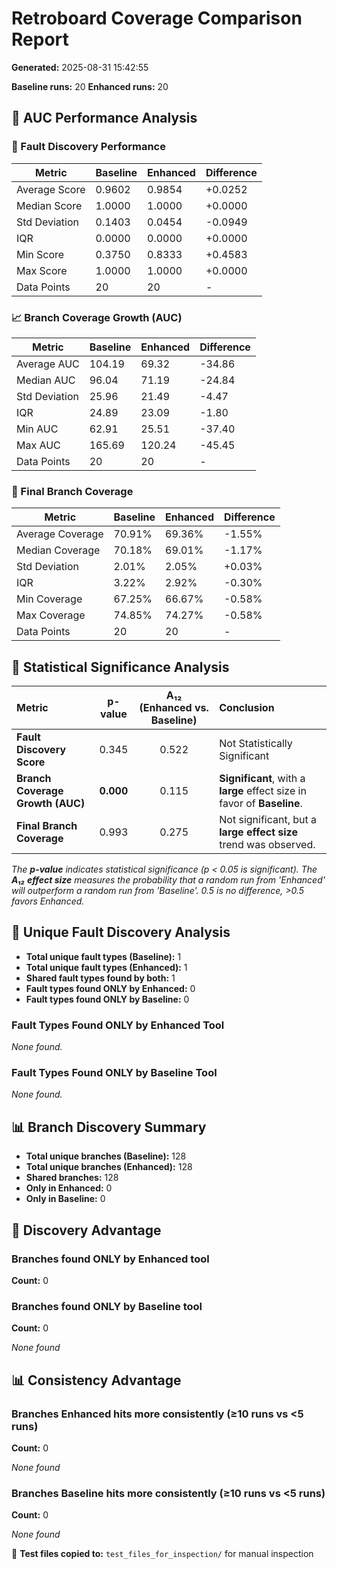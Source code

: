 # Retroboard Coverage Comparison Report

**Generated:** 2025-08-31 15:42:55

**Baseline runs:** 20
**Enhanced runs:** 20

## 🚀 AUC Performance Analysis

### 🎯 Fault Discovery Performance

| Metric | Baseline | Enhanced | Difference |
|--------|----------|----------|------------|
| Average Score | 0.9602 | 0.9854 | +0.0252 |
| Median Score | 1.0000 | 1.0000 | +0.0000 |
| Std Deviation | 0.1403 | 0.0454 | -0.0949 |
| IQR | 0.0000 | 0.0000 | +0.0000 |
| Min Score | 0.3750 | 0.8333 | +0.4583 |
| Max Score | 1.0000 | 1.0000 | +0.0000 |
| Data Points | 20 | 20 | - |

### 📈 Branch Coverage Growth (AUC)

| Metric | Baseline | Enhanced | Difference |
|--------|----------|----------|------------|
| Average AUC | 104.19 | 69.32 | -34.86 |
| Median AUC | 96.04 | 71.19 | -24.84 |
| Std Deviation | 25.96 | 21.49 | -4.47 |
| IQR | 24.89 | 23.09 | -1.80 |
| Min AUC | 62.91 | 25.51 | -37.40 |
| Max AUC | 165.69 | 120.24 | -45.45 |
| Data Points | 20 | 20 | - |

### 🎯 Final Branch Coverage

| Metric | Baseline | Enhanced | Difference |
|--------|----------|----------|------------|
| Average Coverage | 70.91% | 69.36% | -1.55% |
| Median Coverage | 70.18% | 69.01% | -1.17% |
| Std Deviation | 2.01% | 2.05% | +0.03% |
| IQR | 3.22% | 2.92% | -0.30% |
| Min Coverage | 67.25% | 66.67% | -0.58% |
| Max Coverage | 74.85% | 74.27% | -0.58% |
| Data Points | 20 | 20 | - |

## 🔬 Statistical Significance Analysis

| Metric | p-value | A₁₂ (Enhanced vs. Baseline) | Conclusion |
|:---|:---:|:---:|:---|
| **Fault Discovery Score** | 0.345 | 0.522 | Not Statistically Significant |
| **Branch Coverage Growth (AUC)** | **0.000** | 0.115 | **Significant**, with a **large** effect size in favor of **Baseline**. |
| **Final Branch Coverage** | 0.993 | 0.275 | Not significant, but a **large effect size** trend was observed. |

*The **p-value** indicates statistical significance (p < 0.05 is significant).*
*The **A₁₂ effect size** measures the probability that a random run from 'Enhanced' will outperform a random run from 'Baseline'. 0.5 is no difference, >0.5 favors Enhanced.*

## 🐞 Unique Fault Discovery Analysis

- **Total unique fault types (Baseline):** 1
- **Total unique fault types (Enhanced):** 1
- **Shared fault types found by both:** 1
- **Fault types found ONLY by Enhanced:** 0
- **Fault types found ONLY by Baseline:** 0

### Fault Types Found ONLY by Enhanced Tool

*None found.*

### Fault Types Found ONLY by Baseline Tool

*None found.*

## 📊 Branch Discovery Summary

- **Total unique branches (Baseline):** 128
- **Total unique branches (Enhanced):** 128
- **Shared branches:** 128
- **Only in Enhanced:** 0
- **Only in Baseline:** 0

## 🎯 Discovery Advantage

### Branches found ONLY by Enhanced tool
**Count:** 0


### Branches found ONLY by Baseline tool
**Count:** 0

*None found*

## 📊 Consistency Advantage

### Branches Enhanced hits more consistently (≥10 runs vs <5 runs)
**Count:** 0

*None found*

### Branches Baseline hits more consistently (≥10 runs vs <5 runs)
**Count:** 0

*None found*

📁 **Test files copied to:** `test_files_for_inspection/` for manual inspection

